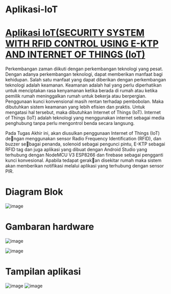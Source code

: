 # Aplikasi-IoT
# [Aplikasi IoT(SECURITY SYSTEM WITH RFID CONTROL USING E-KTP AND INTERNET OF THINGS (IoT)](https://github.com/andiainunnajib/Aplikasi-IoT)

Perkembangan zaman diikuti dengan perkembangan teknologi yang pesat. Dengan adanya perkembangan teknologi, dapat memberikan manfaat bagi kehidupan.
Salah satu manfaat yang dapat diberikan dengan perkembangan teknologi adalah
keamanan. Keamanan adalah hal yang perlu diperhatikan untuk menciptakan rasa
kenyamanan ketika berada di rumah atau ketika pemilik rumah meninggalkan rumah untuk bekerja atau berpergian. Penggunaan kunci konvensional masih rentan
terhadap pembobolan. Maka dibutuhkan sistem keamanan yang lebih efisien dan
praktis. Untuk mengatasi hal tersebut, maka dibutuhkan Internet of Things (IoT).
Internet of Things (IoT) adalah teknologi yang menggunakan internet sebagai media
penghubung tanpa perlu mengontrol benda secara langsung.

Pada Tugas Akhir ini, akan diusulkan penggunaan Internet of Things (IoT) dengan menggunakan sensor Radio Frequency Identification (RFID), dan buzzer sebagai penanda, solenoid sebagai pengunci pintu, E-KTP sebagai RFID tag dan juga
aplikasi yang dibuat dengan Android Studio yang terhubung dengan NodeMCU V3
ESP8266 dan firebase sebagai pengganti kunci konvesional. Apabila tedapat gerakan disekitar rumah maka sistem akan memberikan notifikasi melalui aplikasi yang
terhubung dengan sensor PIR.

# Diagram Blok

![image](https://user-images.githubusercontent.com/85381045/142727639-c661cb5b-e208-4bc2-8aec-43be8e6cf477.png)

# Gambaran hardware
![image](https://user-images.githubusercontent.com/85381045/142727793-0a1a4d30-7fbf-4b82-9b41-b844d867a815.png)

![image](https://user-images.githubusercontent.com/85381045/142727760-454ddbad-fad3-424e-9964-35621b432d2b.png)

# Tampilan aplikasi
![image](https://user-images.githubusercontent.com/85381045/142727773-32def674-a312-4ee6-86a3-bceeba2387e9.png)
![image](https://user-images.githubusercontent.com/85381045/142727781-706f3dcf-fa59-40ad-a2f3-7671ea0c6af0.png)
